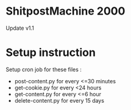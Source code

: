 # ShitpostMachine 2000
Update v1.1

# Setup instruction
Setup cron job for these files :
* post-content.py for every <=30 minutes
* get-cookie.py for every <24 hours
* get-content.py for every <=6 hour
* delete-content.py for every 15 days